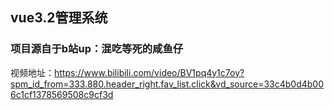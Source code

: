 ## vue3.2管理系统
### 项目源自于b站up：**混吃等死的咸鱼仔** 
视频地址：https://www.bilibili.com/video/BV1pq4y1c7oy?spm_id_from=333.880.header_right.fav_list.click&vd_source=33c4b0d4b006c1cf1378569508c9cf3d